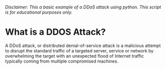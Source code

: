 *Disclaimer: This a basic example of a DDoS attack using python. This script is for educational purposes only.*

# What is a DDOS Attack?
A DDoS attack, or distributed denial-of-service attack is a malicious attempt to disrupt the standard traffic of a targeted server, service or network by overwhelming the target with an unexpected flood of Internet traffic typically coming from multiple compromised machines. 
